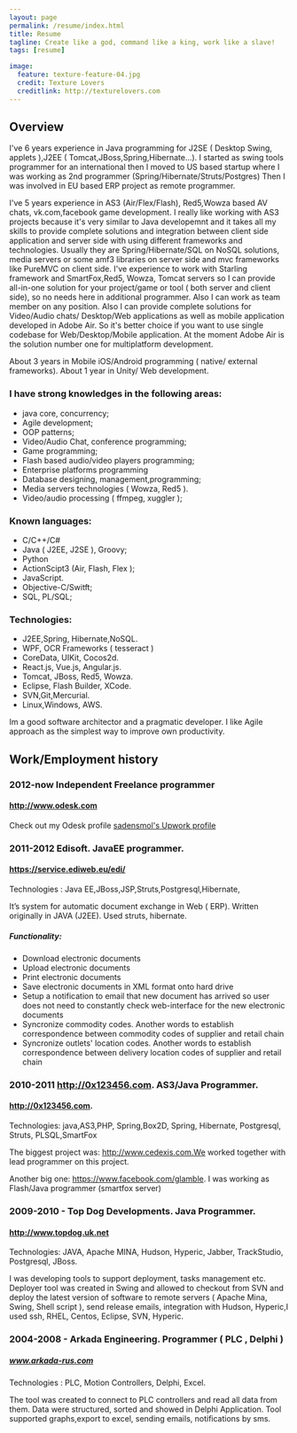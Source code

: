```yaml
---
layout: page
permalink: /resume/index.html
title: Resume
tagline: Create like a god, command like a king, work like a slave!
tags: [resume]

image:
  feature: texture-feature-04.jpg
  credit: Texture Lovers
  creditlink: http://texturelovers.com
---
```


## Overview

I've 6 years experience in Java programming for J2SE ( Desktop Swing, applets ),J2EE ( Tomcat,JBoss,Spring,Hibernate...). I started as swing tools programmer
for an international then I moved to US based startup where I was working as 2nd programmer (Spring/Hibernate/Struts/Postgres)
Then I was involved in EU based ERP project as remote programmer.

I've 5 years experience in AS3 (Air/Flex/Flash), Red5,Wowza based AV chats, vk.com,facebook game development. I really like working with AS3 projects because it's very
similar to Java developemnt and it takes all my skills to provide complete solutions and integration between client side application and server side with using different frameworks and technologies. Usually they are Spring/Hibernate/SQL on NoSQL solutions, media servers or some amf3 libraries on server side and mvc frameworks like PureMVC on client side. I've experience to work with Starling framework and SmartFox,Red5, Wowza, Tomcat servers so I can provide all-in-one solution for your project/game or tool ( both server and client side), so no needs here in additional programmer. Also I can work as team member on any position.
Also I can provide complete solutions for Video/Audio chats/ Desktop/Web applications as well as mobile application developed in Adobe Air. So it's better choice if you want to use single codebase for Web/Desktop/Mobile application. At the moment Adobe Air is the solution number one for multiplatform development.

About 3 years in Mobile iOS/Android programming ( native/ external frameworks).
About 1 year in Unity/ Web development.


### I have strong knowledges in the following areas:
* java core, concurrency;
* Agile development;
* OOP patterns;
* Video/Audio Chat, conference programming;
* Game programming;
* Flash based audio/video players programming;
* Enterprise platforms programming
* Database designing, management,programming;
* Media servers technologies ( Wowza, Red5 ).
* Video/audio processing ( ffmpeg, xuggler );

### Known languages:
* C/C++/C#
* Java ( J2EE, J2SE ), Groovy;
* Python
* ActionScipt3 (Air, Flash, Flex );
* JavaScript.
* Objective-C/Switft;
* SQL, PL/SQL;

### Technologies:
* J2EE,Spring, Hibernate,NoSQL.
* WPF, OCR Frameworks ( tesseract )
* CoreData, UIKit, Cocos2d.
* React.js, Vue.js, Angular.js.
* Tomcat, JBoss, Red5, Wowza.
* Eclipse, Flash Builder, XCode.
* SVN,Git,Mercurial.
* Linux,Windows, AWS.

Im a good software architector and a pragmatic developer. I like Agile approach as the simplest way to improve own productivity.


## Work/Employment history

### 2012-now Independent Freelance programmer

#### http://www.odesk.com

Check out my Odesk profile [sadensmol's Upwork profile ](https://www.upwork.com/users/~~d44669c503609b2a)


### 2011-2012 Edisoft. JavaEE programmer.

#### https://service.ediweb.eu/edi/

Technologies : Java EE,JBoss,JSP,Struts,Postgresql,Hibernate,

It’s system for automatic document exchange in Web ( ERP).
Written originally in JAVA (J2EE). Used struts, hibernate.

##### Functionality:
* Download electronic documents
* Upload electronic documents
* Print electronic documents
* Save electronic documents in XML format onto hard drive
* Setup a notification to email that new document has arrived so user does not need to constantly check web-interface for the new electronic documents
* Syncronize commodity codes. Another words to establish correspondence between commodity codes of supplier and retail chain
* Syncronize outlets' location codes. Another words to establish correspondence between delivery location codes of supplier and retail chain


### 2010-2011 http://0x123456.com. AS3/Java Programmer.

#### http://0x123456.com.
Technologies: java,AS3,PHP, Spring,Box2D, Spring, Hibernate, Postgresql, Struts, PLSQL,SmartFox

The biggest project was: http://www.cedexis.com.We worked together with lead programmer on this project.

Another big one: https://www.facebook.com/glamble. I was working as Flash/Java programmer (smartfox server)


### 2009-2010  - Top Dog Developments. Java Programmer.

#### http://www.topdog.uk.net
Technologies: JAVA, Apache MINA, Hudson, Hyperic, Jabber, TrackStudio, Postgresql, JBoss.

I was developing tools to support deployment, tasks management etc.
Deployer tool was created in Swing and allowed to checkout from  SVN and deploy the latest version of software to remote servers ( Apache Mina, Swing, Shell script ), send release emails, integration with Hudson, Hyperic,I used ssh, RHEL, Centos, Eclipse, SVN, Hyperic.


### 2004-2008  -  Arkada Engineering. Programmer ( PLC , Delphi )

##### www.arkada-rus.com
Technologies : PLC, Motion Controllers, Delphi, Excel.

The tool was created to connect to PLC controllers and read all data from them.
Data were structured, sorted and showed in Delphi Application.
Tool supported graphs,export to excel, sending emails, notifications by sms.




